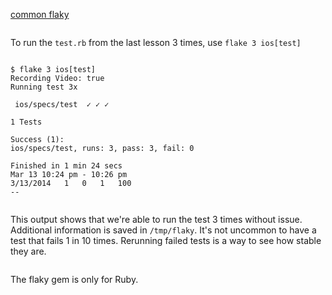 <ruby>

[common flaky](/common/flaky_gem.md)

To run the `test.rb` from the last lesson 3 times, use `flake 3 ios[test]`

```
$ flake 3 ios[test]
Recording Video: true
Running test 3x

 ios/specs/test  ✓ ✓ ✓

1 Tests

Success (1):
ios/specs/test, runs: 3, pass: 3, fail: 0

Finished in 1 min 24 secs
Mar 13 10:24 pm - 10:26 pm
3/13/2014	1	0	1	100
--
```

This output shows that we're able to run the test 3 times without issue.
Additional information is saved in `/tmp/flaky`. It's not uncommon to have a
test that fails 1 in 10 times. Rerunning failed tests is a way to see how
stable they are.

</ruby>

<java>

The flaky gem is only for Ruby.

</java>